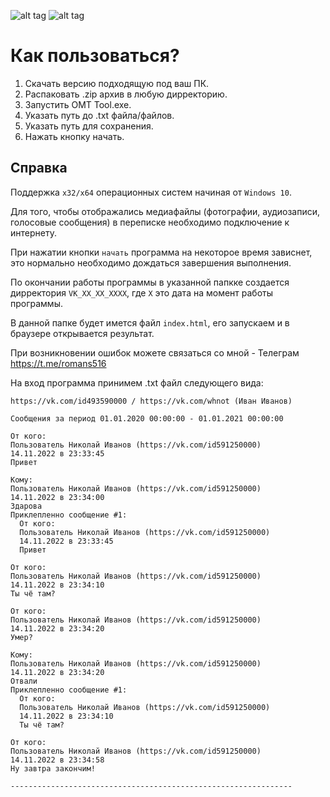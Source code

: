 ![alt tag](https://img.shields.io/static/v1?message=Support&color=5db000&label=x32&labelColor=ffdc00&style=plastic) ![alt tag](https://img.shields.io/static/v1?message=Support&color=5db000&label=x64&labelColor=ffdc00&style=plastic)

# Как пользоваться?

1. Скачать версию подходящую под ваш ПК.
2. Распаковать .zip архив в любую дирректорию.
3. Запустить OMT Tool.exe.
4. Указать путь до .txt файла/файлов.
5. Указать путь для сохранения.
6. Нажать кнопку начать.

## Справка
Поддержка `x32/x64` операционных систем начиная от `Windows 10`.

Для того, чтобы отображались медиафайлы (фотографии, аудиозаписи, голосовые сообщения) в переписке необходимо подключение к интернету.

При нажатии кнопки `начать` программа на некоторое время зависнет, это нормально необходимо дождаться завершения выполнения.

По окончании работы программы в указанной папкке создается дирректория `VK_XX_XX_XXXX`, где `X` это дата на момент работы программы.

В данной папке будет имется файл `index.html`, его запускаем и в браузере открывается результат.

При возникновении ошибок можете связаться со мной - Телеграм https://t.me/romans516

На вход программа принимем .txt файл следующего вида:
```
https://vk.com/id493590000 / https://vk.com/whnot (Иван Иванов)

Сообщения за период 01.01.2020 00:00:00 - 01.01.2021 00:00:00

От кого:
Пользователь Николай Иванов (https://vk.com/id591250000)
14.11.2022 в 23:33:45
Привет

Кому:
Пользователь Николай Иванов (https://vk.com/id591250000)
14.11.2022 в 23:34:00
Здарова
Приклепленно сообщение #1: 
  От кого:
  Пользователь Николай Иванов (https://vk.com/id591250000)
  14.11.2022 в 23:33:45
  Привет

От кого:
Пользователь Николай Иванов (https://vk.com/id591250000)
14.11.2022 в 23:34:10
Ты чё там?

От кого:
Пользователь Николай Иванов (https://vk.com/id591250000)
14.11.2022 в 23:34:20
Умер?

Кому:
Пользователь Николай Иванов (https://vk.com/id591250000)
14.11.2022 в 23:34:20
Отвали
Приклепленно сообщение #1: 
  От кого:
  Пользователь Николай Иванов (https://vk.com/id591250000)
  14.11.2022 в 23:34:10
  Ты чё там?

От кого:
Пользователь Николай Иванов (https://vk.com/id591250000)
14.11.2022 в 23:34:58
Ну завтра закончим!

---------------------------------------------------------------
```
